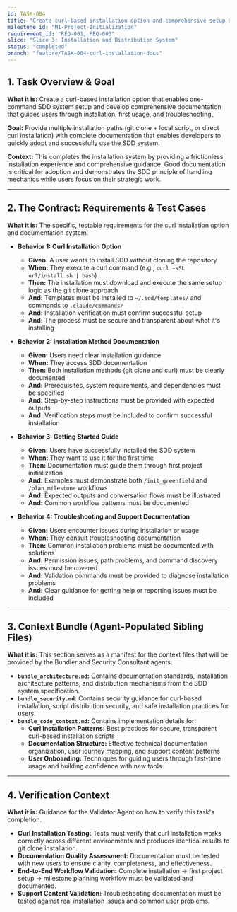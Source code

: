 ```yaml
---
id: TASK-004
title: "Create curl-based installation option and comprehensive setup documentation"
milestone_id: "M1-Project-Initialization"
requirement_id: "REQ-001, REQ-003"
slice: "Slice 3: Installation and Distribution System"
status: "completed"
branch: "feature/TASK-004-curl-installation-docs"
---
```


## 1. Task Overview & Goal

**What it is:** Create a curl-based installation option that enables one-command SDD system setup and develop comprehensive documentation that guides users through installation, first usage, and troubleshooting.

**Goal:** Provide multiple installation paths (git clone + local script, or direct curl installation) with complete documentation that enables developers to quickly adopt and successfully use the SDD system.

**Context:** This completes the installation system by providing a frictionless installation experience and comprehensive guidance. Good documentation is critical for adoption and demonstrates the SDD principle of handling mechanics while users focus on their strategic work.

---

## 2. The Contract: Requirements & Test Cases

**What it is:** The specific, testable requirements for the curl installation option and documentation system.

* **Behavior 1: Curl Installation Option**
  * **Given:** A user wants to install SDD without cloning the repository
  * **When:** They execute a curl command (e.g., `curl -sSL url/install.sh | bash`)
  * **Then:** The installation must download and execute the same setup logic as the git clone approach
  * **And:** Templates must be installed to `~/.sdd/templates/` and commands to `.claude/commands/`
  * **And:** Installation verification must confirm successful setup
  * **And:** The process must be secure and transparent about what it's installing

* **Behavior 2: Installation Method Documentation**
  * **Given:** Users need clear installation guidance
  * **When:** They access SDD documentation
  * **Then:** Both installation methods (git clone and curl) must be clearly documented
  * **And:** Prerequisites, system requirements, and dependencies must be specified
  * **And:** Step-by-step instructions must be provided with expected outputs
  * **And:** Verification steps must be included to confirm successful installation

* **Behavior 3: Getting Started Guide**
  * **Given:** Users have successfully installed the SDD system
  * **When:** They want to use it for the first time
  * **Then:** Documentation must guide them through first project initialization
  * **And:** Examples must demonstrate both `/init_greenfield` and `/plan_milestone` workflows
  * **And:** Expected outputs and conversation flows must be illustrated
  * **And:** Common workflow patterns must be documented

* **Behavior 4: Troubleshooting and Support Documentation**
  * **Given:** Users encounter issues during installation or usage
  * **When:** They consult troubleshooting documentation
  * **Then:** Common installation problems must be documented with solutions
  * **And:** Permission issues, path problems, and command discovery issues must be covered
  * **And:** Validation commands must be provided to diagnose installation problems
  * **And:** Clear guidance for getting help or reporting issues must be included

---

## 3. Context Bundle (Agent-Populated Sibling Files)

**What it is:** This section serves as a manifest for the context files that will be provided by the Bundler and Security Consultant agents.

* **`bundle_architecture.md`:** Contains documentation standards, installation architecture patterns, and distribution mechanisms from the SDD system specification.
* **`bundle_security.md`:** Contains security guidance for curl-based installation, script distribution security, and safe installation practices for users.
* **`bundle_code_context.md`:** Contains implementation details for:
  * **Curl Installation Patterns:** Best practices for secure, transparent curl-based installation scripts
  * **Documentation Structure:** Effective technical documentation organization, user journey mapping, and support content patterns
  * **User Onboarding:** Techniques for guiding users through first-time usage and building confidence with new tools

---

## 4. Verification Context

**What it is:** Guidance for the Validator Agent on how to verify this task's completion.

* **Curl Installation Testing:** Tests must verify that curl installation works correctly across different environments and produces identical results to git clone installation.
* **Documentation Quality Assessment:** Documentation must be tested with new users to ensure clarity, completeness, and effectiveness.
* **End-to-End Workflow Validation:** Complete installation → first project setup → milestone planning workflow must be validated and documented.
* **Support Content Validation:** Troubleshooting documentation must be tested against real installation issues and common user problems.